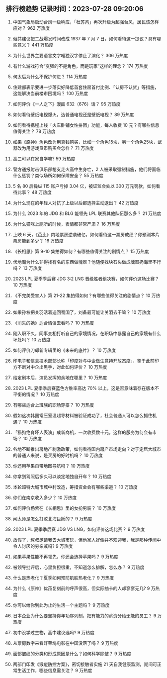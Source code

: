 
## 排行榜趋势 记录时间：2023-07-28 09:20:06
  
  1. 中国气象局启动台风一级响应，「杜苏芮」再次升级为超强台风，居民该怎样应对？ 962 万热度
    
  2. 俄共建议把二战爆发时间改成 1937 年 7 月 7 日，如何看待这一提议？具有哪些意义？ 441 万热度
    
  3. 为什么世界主要语言文字唯独汉字停止了演化？ 306 万热度
    
  4. 有什么游戏符合“变强的不是角色，而是玩家”这样的理念？ 174 万热度
    
  5. 何太后为什么不保护何进？ 114 万热度
    
  6. 住建部表示要进一步落实好降低首套住房首付比例、「认房不认贷」等措施，这能解决当前楼市困境吗？ 100 万热度
    
  7. 如何评价《一人之下》漫画 632（676）话？ 95 万热度
    
  8. 如何看待壁纸电视爆火，选普通电视还是壁纸电视？ 89 万热度
    
  9. 如何看待携程上线「火车卧铺女性拼团」功能，每人收费 10 元？有哪些信息值得关注？ 78 万热度
    
  10. 如果《原神》角色改为用真钱购买，比如一个角色15块，另一个角色25块，武器改为用游戏货币购买会怎样？ 71 万热度
    
  11. 高三可以在家自学嘛? 59 万热度
    
  12. 警方通报射击俱乐部枪支走火高中生身亡，2 人被采取强制措施，他们将面临什么惩罚？类似场所如何保障安全？ 55 万热度
    
  13. 5 名 80 后操纵 115 账户亏掉 3.04 亿，被证监会处以 300 万元罚款，如何看待此事？ 48 万热度
    
  14. 为什么现在的年轻人对抗了上级以后都选择主动退出？ 42 万热度
    
  15. 为什么 2023 年的 JDG 和 BLG 能领先 LPL 联赛其他队伍那么多？ 21 万热度
    
  16. 为什么猫咪上厕所的时候，表情都非常严肃？ 16 万热度
    
  17. 上映 6 天，《芭比》内地票房逆袭破亿，如何看待这一票房成绩？你预测本片票房能到多少？ 16 万热度
    
  18. 《长相思》第 9-10 集拍得如何？有哪些值得关注的剧情点？ 15 万热度
    
  19. 伏地魔为什么非得找有名的东西做魂器？他随便找块石头做成魂器扔海里不行吗？ 13 万热度
    
  20. 2023 LPL 夏季季后赛 JDG 3:2 LNG 晋级胜者组决赛，如何评价这场比赛？ 10 万热度
    
  21. 《不完美受害人》第 21-22 集拍得如何？有哪些值得关注的剧情点？ 10 万热度
    
  22. 如果孙权把关羽活着送回蜀国了，刘备最可能让关羽去干嘛？ 10 万热度
    
  23. 《消失的她》适合情侣去看吗？ 10 万热度
    
  24. 刚入职不久，同事变相打听自己的家境情况，在职场中暴露自己的家境有什么坏处吗？ 10 万热度
    
  25. 如何评价刀郎新专辑里的《未来的底片》？ 10 万热度
    
  26. 印电子和信息技术部部长称「印度对与中企做生意持开放态度」，鉴于此前印方不断对中企出黑手，对此如何评价？ 10 万热度
    
  27. 给定剧本后，演员发挥的余地在哪里？ 10 万热度
    
  28. 2023 LPL 夏季季后赛蓝色方胜率高达 70% 以上，这是否意味着存在版本不平衡的情况？ 10 万热度
    
  29. 有哪些适合上班族的职场穿搭？ 10 万热度
    
  30. 假如这次韩国常压室温超导材料被验证成功了，社会普通人可以怎么抓住机遇？ 10 万热度
    
  31. 「猫狗绝育坏人表演」成新商机，一次收费数十元，这样的服务为何会有市场？ 10 万热度
    
  32. 各地不断推出房地产刺激政策，如何看待国内房产市场走向？对于定居大城市的普通人来说，是买房的好时机吗？ 10 万热度
    
  33. 你还用苹果自带地图导航吗？ 10 万热度
    
  34. 你拿到驾照后多久可以淡定地独自开车？ 10 万热度
    
  35. 本轮超特大城市城中村改造，筹措资金会有哪些渠道？ 10 万热度
    
  36. 你们在南京收入多少？ 10 万热度
    
  37. 如何评价杨紫在《长相思》里的女扮男装？ 10 万热度
    
  38. 闻太师是怎么打败北海巨妖的？ 9 万热度
    
  39. 2023 LPL 夏季季后赛 JDG VS LNG，如何评价这场比赛？ 9 万热度
    
  40. 放假了，叔叔邀请我去大城市玩，但他家人好像并不欢迎我，我是那种传闻中令人讨厌的穷亲戚吗? 9 万热度
    
  41. 如果苹果性能不再领先，你还会选择苹果吗？ 9 万热度
    
  42. 被领导批评后，心里负担很重，不知道怎么排解，怎么办？ 9 万热度
    
  43. 什么是热老化？夏季如何预防肌肤热老化？ 9 万热度
    
  44. 为什么《原神》优菈复刻前的呼声很高，但实际抽卡的人却寥寥无几? 9 万热度
    
  45. 你可以给你到此为止的生活一个主题吗？ 9 万热度
    
  46. 日本企业为什么要坚持你年功序列制，把有能力的薪资分给无能的员工？ 9 万热度
    
  47. 初中没学过生物，高中建议选吗? 9 万热度
    
  48. 从票房数字来看好莱坞电影在中国没落了吗？ 9 万热度
    
  49. 面部皱纹的分类和形成原因是什么？如何科学除皱？ 9 万热度
    
  50. 两部门印发《猴痘防控方案》，密切接触者实施 21 天自我健康监测，期间可正常生活工作，哪些信息需关注？ 9 万热度
    